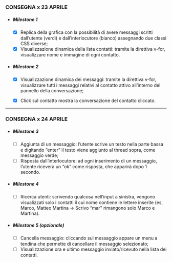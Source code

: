 ### CONSEGNA x 23 APRILE

- ##### Milestone 1
  - [x] Replica della grafica con la possibilità di avere messaggi scritti dall’utente (verdi) e dall’interlocutore (bianco) assegnando due classi CSS diverse;
  - [x] Visualizzazione dinamica della lista contatti: tramite la direttiva v-for, visualizzare nome e immagine di ogni contatto.
- ##### Milestone 2
  - [x] Visualizzazione dinamica dei messaggi: tramite la direttiva v-for, visualizzare tutti i messaggi relativi al contatto attivo all’interno del pannello della conversazione;
  - [x] Click sul contatto mostra la conversazione del contatto cliccato.


---

### CONSEGNA x 24 APRILE

- ##### Milestone 3
  - [ ] Aggiunta di un messaggio: l’utente scrive un testo nella parte bassa e digitando “enter” il testo viene aggiunto al thread sopra, come messaggio verde;
  - [ ] Risposta dall’interlocutore: ad ogni inserimento di un messaggio, l’utente riceverà un “ok” come risposta, che apparirà dopo 1 secondo.

- ##### Milestone 4
  - [ ] Ricerca utenti: scrivendo qualcosa nell’input a sinistra, vengono visualizzati solo i contatti il cui nome contiene le lettere inserite (es, Marco, Matteo Martina -> Scrivo “mar" rimangono solo Marco e Martina).

- ##### Milestone 5 (opzionale)
  - [ ] Cancella messaggio: cliccando sul messaggio appare un menu a tendina che permette di cancellare il messaggio selezionato;
  - [ ] Visualizzazione ora e ultimo messaggio inviato/ricevuto nella lista dei contatti.
